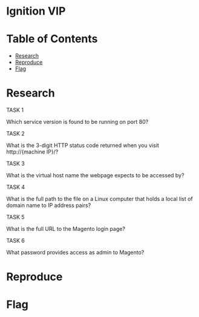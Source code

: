 # Ignition VIP

# Table of Contents

- [Research](#research)
- [Reproduce](#reproduce)
- [Flag](#flag)

# Research

TASK 1

Which service version is found to be running on port 80?

TASK 2

What is the 3-digit HTTP status code returned when you visit http://{machine IP}/?

TASK 3

What is the virtual host name the webpage expects to be accessed by?

TASK 4

What is the full path to the file on a Linux computer that holds a local list of domain name to IP address pairs?

TASK 5

What is the full URL to the Magento login page?

TASK 6

What password provides access as admin to Magento?


# Reproduce



# Flag


